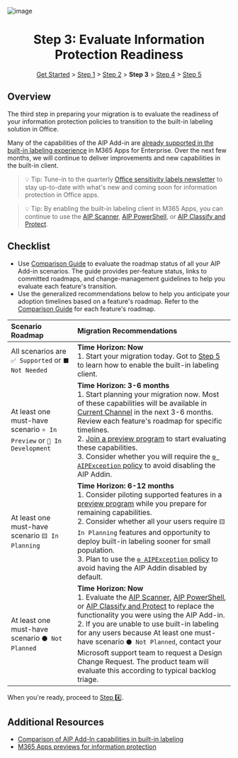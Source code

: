 
![image](https://user-images.githubusercontent.com/43501191/195164735-920ec45a-cd2c-41a1-9d22-6a557ca9ddc3.png)

<h1 align="center">Step 3: Evaluate Information Protection Readiness</h1>

<p align="center">
<a href="../GetStarted">Get Started</a> > <a href="../AIP2MIPStep1">Step 1</a> > <a href="../AIP2MIPStep2">Step 2</a>  > <b>Step 3</b>  > <a href="../AIP2MIPStep4">Step 4</a> > <a href="../AIP2MIPStep5">Step 5</a>
</p>



## Overview
The third step in preparing your migration is to evaluate the readiness of your information protection policies to transition to the built-in labeling solution in Office.

Many of the capabilities of the AIP Add-in are [already supported in the built-in labeling experience](https://learn.microsoft.com/en-us/microsoft-365/compliance/sensitivity-labels-aip?view=o365-worldwide#feature-parity-for-built-in-labeling-and-the-aip-add-in-for-office-apps) in M365 Apps for Enterprise. Over the next few months, we will continue to deliver improvements and new capabilities in the built-in client. 

> 💡 Tip: Tune-in to the quarterly [Office sensitivity labels newsletter](https://aka.ms/AIP2MIP/Newsletter) to stay up-to-date with what's new and coming soon for information protection in Office apps.

> 💡 Tip: By enabling the built-in labeling client in M365 Apps, you can continue to use the [AIP Scanner](https://learn.microsoft.com/en-us/azure/information-protection/deploy-aip-scanner), [AIP PowerShell](https://learn.microsoft.com/en-us/azure/information-protection/rms-client/clientv2-admin-guide-powershell), or [AIP Classify and Protect](https://learn.microsoft.com/en-us/azure/information-protection/rms-client/clientv2-classify-protect#use-the-file-explorer-to-classify-and-protect-files).

## Checklist

- Use [Comparison Guide](CompareAIP2MIP.md) to evaluate the roadmap status of all your AIP Add-in scenarios. The guide provides per-feature status, links to committed roadmaps, and change-management guidelines to help you evaluate each feature's transition.
- Use the generalized recommendations below to help you anticipate your adoption timelines based on a feature's roadmap. Refer to the [Comparison Guide](CompareAIP2MIP.md) for each feature's roadmap.

| Scenario Roadmap | Migration Recommendations |
| :--- | :--- |
| All scenarios are `✅ Supported` or `⬛ Not Needed` | **Time Horizon: Now**<br>1. Start your migration today. Got to [Step 5](AIP2MIPStep5.md) to learn how to enable the built-in labeling client. |
| At least one must-have scenario `⭐ In Preview` or `🔷 In Development` | **Time Horizon: 3-6 months**<br>1. Start planning your migration now. Most of these capabilities will be available in [Current Channel](https://learn.microsoft.com/en-us/deployoffice/overview-update-channels#current-channel-overview) in the next 3-6 months. Review each feature's roadmap for specific timelines.<br>2. [Join a preview program](PreviewAIP2MIP.md) to start evaluating these capabilities.<br>3. Consider whether you will require the [`⚙️ AIPException` policy](AIPException.md) to avoid disabling the AIP Addin. |
| At least one must-have scenario `🟨 In Planning`| **Time Horizon: 6-12 months**<br>1. Consider piloting supported features in a [preview program](PreviewAIP2MIP.md) while you prepare for remaining capabilities.<br>2. Consider whether all your users require `🟨 In Planning` features and opportunity to deploy built-in labeling sooner for small population.<br>3. Plan to use the [`⚙️ AIPException` policy](AIPException.md) to avoid having the AIP Addin disabled by default. |
| At least one must-have scenario `⚫ Not Planned` | **Time Horizon: Now**<br>1. Evaluate the [AIP Scanner](https://learn.microsoft.com/en-us/azure/information-protection/deploy-aip-scanner), [AIP PowerShell](https://learn.microsoft.com/en-us/azure/information-protection/rms-client/clientv2-admin-guide-powershell), or [AIP Classify and Protect](https://learn.microsoft.com/en-us/azure/information-protection/rms-client/clientv2-classify-protect#use-the-file-explorer-to-classify-and-protect-files) to replace the functionality you were using the AIP Add-in. <br> 2. If you are unable to use built-in labeling for any users because At least one must-have scenario `⚫ Not Planned`, contact your Microsoft support team to request a Design Change Request. The product team will evaluate this according to typical backlog triage. |

When you're ready, proceed to [Step 4️⃣](AIP2MIPStep4.md).

## Additional Resources
- [Comparison of AIP Add-In capabilities in built-in labeling](CompareAIP2MIP.md)
- [M365 Apps previews for information protection](PreviewAIP2MIP.md)
